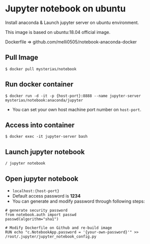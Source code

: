 # Jupyter notebook on ubuntu
Install anaconda & Launch jupyter server on ubuntu environment.

This image is based on ubuntu:18.04 official image.

Dockerfile => github.com/melli0505/notebook-anaconda-docker

## Pull Image
```$ docker pull mysterias/notebook```

## Run docker container
```$ docker run -d -it -p {host-port}:8888 --name jupyter-server mysterias/notebook:anaconda/jupyter```

- You can set your own host machine port number on `host-port`.

## Access into container
```$ docker exec -it jupyter-server bash```

## Launch jupyter notebook
```/ jupyter notebook```

## Open jupyter notebook
- `localhost:{host-port}`
- Default access password is **1234**
- You can generate and modify password through following steps:

```
# generate security password
from notebook.auth import passwd
passwd(algorithm="sha1")
```
```
# Modify Dockerfile on Github and re-build image
RUN echo "c.NotebookApp.password = '{your-own-password}'" >> /root/.jupyter/jupyter_notebook_config.py
```
